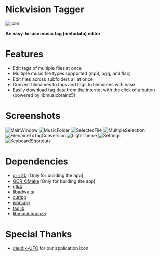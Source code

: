 # Nickvision Tagger
![icon](https://user-images.githubusercontent.com/77155297/170881295-9c429afa-a254-4ec1-adb0-b2535bb9bd08.svg)

**An easy-to-use music tag (metadata) editor**

# Features
- Edit tags of multiple files at once
- Multiple music file types supported (mp3, ogg, and flac)
- Edit files across subfolders all at once
- Convert filenames to tags and tags to filenames with ease
- Easily download tag data from the internet with the click of a button (powered by libmusicbrainz5)

# Screenshots
![MainWindow](https://user-images.githubusercontent.com/17648453/170878307-6d26200e-27ad-4a5e-8711-1fad44c0b850.png)
![MusicFolder](https://user-images.githubusercontent.com/17648453/170878314-ccceb274-88ae-41ab-b3b3-34eb2c291d75.png)
![SelectedFile](https://user-images.githubusercontent.com/17648453/170878322-6cac6fc7-8ed1-4cc7-9db5-aa0602ea54bd.png)
![MultipleSelection](https://user-images.githubusercontent.com/17648453/170878326-a979d637-62ad-4057-9e25-65a82856cdfa.png)
![FilenameToTagConversion](https://user-images.githubusercontent.com/17648453/170810816-406b65fd-7f37-4d11-b821-8e7a82ab9029.png)
![LightTheme](https://user-images.githubusercontent.com/17648453/170878332-1612137d-266b-4036-a178-b681c9825efd.png)
![Settings](https://user-images.githubusercontent.com/17648453/170810823-6fe3baf0-2826-4ecf-8d30-c75a715095aa.png)
![KeyboardShortcuts](https://user-images.githubusercontent.com/17648453/170878181-85b28a8a-dc00-4302-89b7-7e2749b143a9.png)

# Dependencies
- [c++20](https://en.cppreference.com/w/cpp/20) [Only for building the app]
- [GCR_CMake](https://github.com/Makman2/GCR_CMake) [Only for building the app]
- [gtk4](https://gtk.org/)
- [libadwaita](https://gnome.pages.gitlab.gnome.org/libadwaita/)
- [curlpp](http://www.curlpp.org/)
- [jsoncpp](https://github.com/open-source-parsers/jsoncpp)
- [taglib](https://taglib.org/)
- [libmusicbrainz5](https://musicbrainz.org/doc/libmusicbrainz)

# Special Thanks
- [daudix-UFO](https://github.com/daudix-UFO) for our application icon
